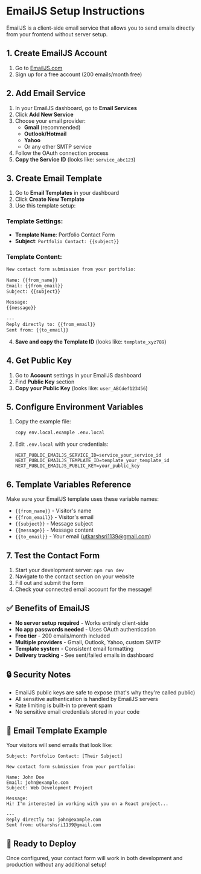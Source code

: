 # EmailJS Setup Instructions

EmailJS is a client-side email service that allows you to send emails directly from your frontend without server setup.

## 1. Create EmailJS Account

1. Go to [EmailJS.com](https://www.emailjs.com)
2. Sign up for a free account (200 emails/month free)

## 2. Add Email Service

1. In your EmailJS dashboard, go to **Email Services**
2. Click **Add New Service**
3. Choose your email provider:
   - **Gmail** (recommended)
   - **Outlook/Hotmail**
   - **Yahoo**
   - Or any other SMTP service
4. Follow the OAuth connection process
5. **Copy the Service ID** (looks like: `service_abc123`)

## 3. Create Email Template

1. Go to **Email Templates** in your dashboard
2. Click **Create New Template**
3. Use this template setup:

### Template Settings:
- **Template Name**: Portfolio Contact Form
- **Subject**: `Portfolio Contact: {{subject}}`

### Template Content:
```html
New contact form submission from your portfolio:

Name: {{from_name}}
Email: {{from_email}} 
Subject: {{subject}}

Message:
{{message}}

---
Reply directly to: {{from_email}}
Sent from: {{to_email}}
```

4. **Save and copy the Template ID** (looks like: `template_xyz789`)

## 4. Get Public Key

1. Go to **Account** settings in your EmailJS dashboard
2. Find **Public Key** section
3. **Copy your Public Key** (looks like: `user_ABCdef123456`)

## 5. Configure Environment Variables

1. Copy the example file:
   ```bash
   copy env.local.example .env.local
   ```

2. Edit `.env.local` with your credentials:
   ```env
   NEXT_PUBLIC_EMAILJS_SERVICE_ID=service_your_service_id
   NEXT_PUBLIC_EMAILJS_TEMPLATE_ID=template_your_template_id  
   NEXT_PUBLIC_EMAILJS_PUBLIC_KEY=your_public_key
   ```

## 6. Template Variables Reference

Make sure your EmailJS template uses these variable names:
- `{{from_name}}` - Visitor's name
- `{{from_email}}` - Visitor's email
- `{{subject}}` - Message subject
- `{{message}}` - Message content
- `{{to_email}}` - Your email (utkarshsri1139@gmail.com)

## 7. Test the Contact Form

1. Start your development server: `npm run dev`
2. Navigate to the contact section on your website
3. Fill out and submit the form
4. Check your connected email account for the message!

## ✅ Benefits of EmailJS

- **No server setup required** - Works entirely client-side
- **No app passwords needed** - Uses OAuth authentication  
- **Free tier** - 200 emails/month included
- **Multiple providers** - Gmail, Outlook, Yahoo, custom SMTP
- **Template system** - Consistent email formatting
- **Delivery tracking** - See sent/failed emails in dashboard

## 🔒 Security Notes

- EmailJS public keys are safe to expose (that's why they're called public)
- All sensitive authentication is handled by EmailJS servers
- Rate limiting is built-in to prevent spam
- No sensitive email credentials stored in your code

## 📧 Email Template Example

Your visitors will send emails that look like:
```
Subject: Portfolio Contact: [Their Subject]

New contact form submission from your portfolio:

Name: John Doe
Email: john@example.com
Subject: Web Development Project

Message:
Hi! I'm interested in working with you on a React project...

---
Reply directly to: john@example.com
Sent from: utkarshsri1139@gmail.com
```

## 🚀 Ready to Deploy

Once configured, your contact form will work in both development and production without any additional setup!
